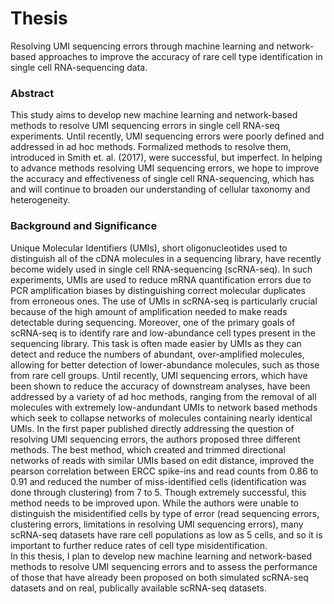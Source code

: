 # Thesis
Resolving UMI sequencing errors through machine learning and network-based approaches to improve the accuracy of rare cell type identification in single cell RNA-sequencing data.

### Abstract

  This study aims to develop new machine learning and network-based methods to  resolve UMI sequencing errors in single cell RNA-seq experiments. Until recently, UMI sequencing errors were poorly defined and addressed in ad hoc methods. Formalized methods to resolve them, introduced in Smith et. al. (2017), were successful, but imperfect. In helping to advance methods resolving UMI sequencing errors, we hope to improve the accuracy and effectiveness of single cell RNA-sequencing, which has and will continue to broaden our understanding of cellular taxonomy and heterogeneity.

### Background and Significance

  Unique Molecular Identifiers (UMIs), short oligonucleotides used to distinguish all of the cDNA molecules in a sequencing library, have recently become widely used in single cell RNA-sequencing (scRNA-seq). In such experiments, UMIs are used to reduce mRNA quantification errors due to PCR amplification biases by distinguishing correct molecular duplicates from erroneous ones. The use of UMIs in scRNA-seq is particularly crucial because of the high amount of amplification needed to make reads detectable during sequencing. Moreover, one of the primary goals of scRNA-seq is to identify rare and low-abundance cell types present in the sequencing library. This task is often made easier by UMIs as they can detect and reduce the numbers of abundant, over-amplified molecules, allowing for better detection of lower-abundance molecules, such as those from rare cell groups.
 	Until recently, UMI sequencing errors, which have been shown to reduce the accuracy of downstream analyses, have been addressed by a variety of ad hoc methods, ranging from the removal of all molecules with extremely low-andundant UMIs to network based methods which seek to collapse networks of molecules containing nearly identical UMIs. In the first paper published directly addressing the question of resolving UMI sequencing errors, the authors proposed three different methods. The best method, which created and trimmed directional networks of reads with similar UMIs based on edit distance, improved the pearson correlation between ERCC spike-ins and read counts from 0.86 to 0.91 and reduced the number of miss-identified cells (identification was done through clustering) from 7 to 5. Though extremely successful, this method needs to be improved upon. While the authors were unable to distinguish the misidentified cells by type of error (read sequencing errors, clustering errors, limitations in resolving UMI sequencing errors), many scRNA-seq datasets have rare cell populations as low as 5 cells, and so it is important to further reduce rates of cell type misidentification.   
In this thesis, I plan to develop new machine learning and network-based methods to resolve UMI sequencing errors and to assess the performance of those that have already been proposed on both simulated scRNA-seq datasets and on real, publically available scRNA-seq datasets.
